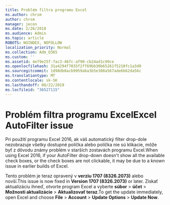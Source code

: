 ```yaml
---
title: Problém filtra programu Excel
ms.author: chrsm
author: chrsm
manager: jecon
ms.date: 2/26/2018
ms.audience: Admin
ms.topic: article
ROBOTS: NOINDEX, NOFOLLOW
localization_priority: Normal
ms.collection: Adm_O365
ms.custom: ''
ms.assetid: 4ef9e25f-7ac3-46fc-af90-cb24ad1c99ce
ms.openlocfilehash: 31a4294f7035f2ff69bb30b65261f5210fc1a3d0
ms.sourcegitcommit: 1d98db8acb9959aba3b5e308a567ade6b62da56c
ms.translationtype: MT
ms.contentlocale: sk-SK
ms.lasthandoff: 08/22/2019
ms.locfileid: "36527115"
---
```

# <a name="excel-autofilter-issue"></a><span data-ttu-id="1432b-102">Problém filtra programu Excel</span><span class="sxs-lookup"><span data-stu-id="1432b-102">Excel AutoFilter issue</span></span>

<span data-ttu-id="1432b-103">Pri použití programu Excel 2016, ak váš automatický filter drop-dole nezobrazuje všetky dostupné políčka alebo políčka nie sú klikacie, môže byť z dôvodu známy problém v starších zostavách programu Excel.</span><span class="sxs-lookup"><span data-stu-id="1432b-103">When using Excel 2016, if your AutoFilter drop-down doesn't show all the available check boxes, or the check boxes are not clickable, it may be due to a known issue in earlier builds of Excel.</span></span> 
  
<span data-ttu-id="1432b-104">Tento problém je teraz opravený v **verziu 1707 (8326.2073)** alebo novší.</span><span class="sxs-lookup"><span data-stu-id="1432b-104">This issue is now fixed in **Version 1707 (8326.2073)** or later.</span></span> <span data-ttu-id="1432b-105">Získať aktualizáciu ihneď, otvorte program Excel a vyberte **súbor** \> **účet** \> **Možnosti aktualizácie** \> **Aktualizovať teraz**.</span><span class="sxs-lookup"><span data-stu-id="1432b-105">To get the update immediately, open Excel and choose **File** \> **Account** \> **Update Options** \> **Update Now**.</span></span>
  

